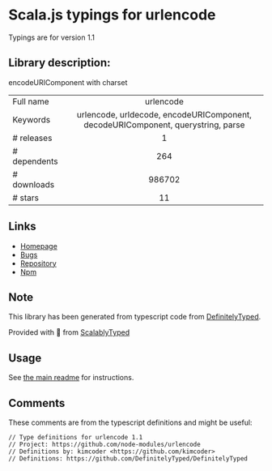 
# Scala.js typings for urlencode

Typings are for version 1.1

## Library description:
encodeURIComponent with charset

|                    |                 |
| ------------------ | :-------------: |
| Full name          | urlencode |
| Keywords           | urlencode, urldecode, encodeURIComponent, decodeURIComponent, querystring, parse |
| # releases         | 1 |
| # dependents       | 264 |
| # downloads        | 986702 |
| # stars            | 11 |

## Links
- [Homepage](https://github.com/node-modules/urlencode)
- [Bugs](https://github.com/node-modules/urlencode/issues)
- [Repository](https://github.com/node-modules/urlencode)
- [Npm](https://www.npmjs.com/package/urlencode)
    


## Note
This library has been generated from typescript code from [DefinitelyTyped](https://definitelytyped.org).

Provided with :purple_heart: from [ScalablyTyped](https://github.com/oyvindberg/ScalablyTyped)

## Usage
See [the main readme](../../readme.md) for instructions.

## Comments

These comments are from the typescript definitions and might be useful:
```
// Type definitions for urlencode 1.1
// Project: https://github.com/node-modules/urlencode
// Definitions by: kimcoder <https://github.com/kimcoder>
// Definitions: https://github.com/DefinitelyTyped/DefinitelyTyped

```

